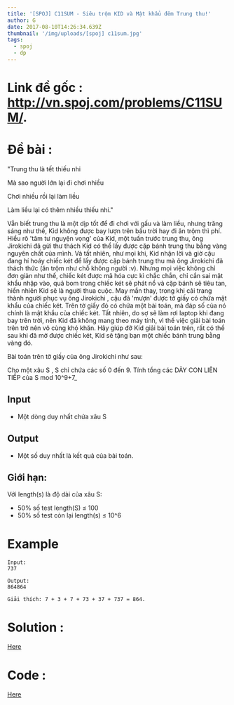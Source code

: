 ```yaml
---
title: '[SPOJ] C11SUM - Siêu trộm KID và Mật khẩu đêm Trung thu!'
author: G
date: 2017-08-10T14:26:34.639Z
thumbnail: '/img/uploads/[spoj] c11sum.jpg'
tags:
  - spoj
  - dp
---
```

# Link đề gốc : <http://vn.spoj.com/problems/C11SUM/>.

# Đề bài :

"Trung thu là tết thiếu nhi

Mà sao người lớn lại đi chơi nhiều

Chơi nhiều rồi lại làm liều

Làm liều lại có thêm nhiều thiếu nhi."

Vẫn biết trung thu là một dịp tốt để đi chơi với gấu và làm liều, nhưng trăng sáng như thế, Kid không được bay lượn trên bầu trời hay đi ăn trộm thì phí. Hiểu rõ 'tâm tư nguyện vọng' của Kid, một tuần trước trung thu, ông Jirokichi đã gửi thư thách Kid có thể lấy được cặp bánh trung thu bằng vàng nguyên chất của mình. Và tất nhiên, như mọi khi, Kid nhận lời và giờ cậu đang hí hoáy chiếc két để lấy được cặp bánh trung thu mà ông Jirokichi đã thách thức \(ăn trộm như chỗ không người :v\). Nhưng mọi việc không chỉ đơn giản như thế, chiếc két được mã hóa cực kì chắc chắn, chỉ cần sai mật khẩu nhập vào, quả bom trong chiếc két sẽ phát nổ và cặp bánh sẽ tiêu tan, hiển nhiên Kid sẽ là người thua cuộc. May mắn thay, trong khi cải trang thành người phục vụ ông Jirokichi , cậu đã 'mượn' được tờ giấy có chứa mật khẩu của chiếc két. Trên tờ giấy đó có chứa một bài toán, mà đáp số của nó chính là mật khẩu của chiếc két. Tất nhiên, do sợ sẽ làm rơi laptop khi đang bay trên trời, nên Kid đã không mang theo máy tính, vì thế việc giải bài toán trên trở nên vô cùng khó khăn. Hãy giúp đỡ Kid giải bài toán trên, rất có thể sau khi đã mở được chiếc két, Kid sẽ tặng bạn một chiếc bánh trung bằng vàng đó.

Bài toán trên tờ giấy của ông Jirokichi như sau:

Cho một xâu S , S chỉ chứa các số 0 đến 9. Tính tổng các DÃY CON LIÊN TIẾP của S mod 10^9+7_

## Input

* Một dòng duy nhất chứa xâu S

## Output

* Một số duy nhất là kết quả của bài toán.

## Giới hạn:

Với length\(s\) là độ dài của xâu S:

* 50% số test length\(S\) ≤ 100
* 50% số test còn lại length\(s\) ≤ 10^6

# Example

```
Input:
737

Output:
864864
```

```
Giải thích: 7 + 3 + 7 + 73 + 37 + 737 = 864.
```

# Solution :
[Here](http://viahold.com/1EEP)

# Code :
[Here](http://viahold.com/1EFW)

